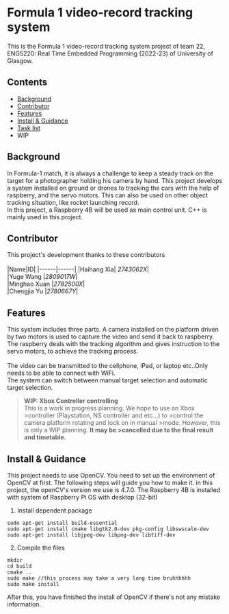 # Formula 1 video-record tracking system
This is the Formula 1 video-record tracking system project of team 22, ENG5220: Real Time Embedded Programming (2022-23) of University of Glasgow. 
## Contents
- [Background](#background)
- [Contributor](#contributor)
- [Features](#features)
- [Install & Guidance](#install--guidance)
- [Task list]()
- WIP
## Background
In Formula-1 match, it is always a challenge to keep a steady track on the target for a photographer holding his camera by hand. This project develops a system installed on ground or drones to tracking the cars with the help of raspberry, and the servo motors. This can also be used on other object tracking situation, like rocket launching record.<br>
In this project, a Raspberry 4B will be used as main control unit. C++ is mainly used in this project.
## Contributor
This project's development thanks to these contributors<br>  
|Name|ID|
|------|------|
|Haihang Xia| *2743062X*|<br>
|Yuge Wang |*2809017W*|<br>
|Minghao Xuan |*2782500X*|<br>
|Chengjia Yu |*2780667Y*|<br>
## Features
This system includes three parts. A camera installed on the platform driven by two motors is used to capture the video and send it back to raspberry. The raspberry deals with the tracking algorithm and gives instruction to the servo motors, to achieve the tracking process.<br>
<br>
The video can be transmitted to the cellphone, iPad, or laptop etc..Only needs to be able to connect with WiFi.<br>
The system can switch between manual target selection and automatic target selection.<br>

>**WIP: Xbox Controller controlling**<br>
>This is a work in progress planning. We hope to use an Xbox >controller (Playstation, NS controller and etc...) to >control the camera platform rotating and lock on in manual >mode. However, this is only a WIP planning. **It may be >cancelled due to the final result and timetable.**<br>

## Install & Guidance
This project needs to use OpenCV. You need to set up the environment of OpenCV at first. The following steps will guide you how to make it. in this project, the openCV's version we use is 4.7.0. The Raspberry 4B is installed with system of Raspberry Pi OS with desktop (32-bit)<br>
1. Install dependent package
```
sudo apt-get install build-essential
sudo apt-get install cmake libgtk2.0-dev pkg-config libswscale-dev
sudo apt-get install libjpeg-dev libpng-dev libtiff-dev
```
2. Compile the files
```
mkdir
cd build
cmake ..
sudo make //this process may take a very long time bruhhhhhh
sudo make install
```

After this, you have finished the install of OpenCV if there's not any mistake information.<br>
